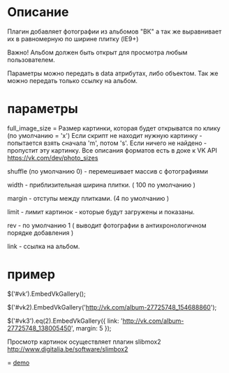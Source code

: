Описание
=
Плагин добавляет фотографии из альбомов "ВК" а так же выравнивает их в равномерную по ширине плитку (IE9+)

Важно! Альбом должен быть открыт для просмотра любым пользователем. 

Параметры можно передать в data атрибутах, либо объектом. Так же можно передать только ссылку на альбом.

параметры
=
full_image_size = Размер картинки, которая будет открыватся по клику (по умолчанию = 'x')
Если скрипт не находит нужную картинку - попытается взять сначала 'm', потом 's'.
Если ничего не найдено - пропустит эту картинку.
Все описания форматов есть в доке к VK API https://vk.com/dev/photo_sizes

shuffle (по умолчанию 0) - перемешивает массив с фотографиями

width - приблизительная ширина плитки. ( 100 по умолчанию )

margin - отступы между плитками. (4 по умолчанию )

limit - лимит картинок - которые будут загружены и показаны. 

rev - по умолчанию 1 ( выводит фотографии в антихронологичном порядке добавления )

link - ссылка на альбом. 

пример
=
$(‘#vk’).EmbedVkGallery();

$('#vk2).EmbedVkGallery('http://vk.com/album-27725748_154688860');

 $('#vk3').eq(2).EmbedVkGallery({
                link: 'http://vk.com/album-27725748_138005450',
                margin: 5
            });


Просмотр картинок осуществляет плагин slibmox2 http://www.digitalia.be/software/slimbox2 

=
<a href="http://embedvkgallery.help-master.net/">demo</a>
